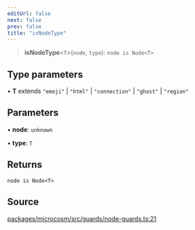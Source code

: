 ```yaml
---
editUrl: false
next: false
prev: false
title: "isNodeType"
---
```


> **isNodeType**\<`T`\>(`node`, `type`): `node is Node<T>`

## Type parameters

• **T** extends `"emoji"` \| `"html"` \| `"connection"` \| `"ghost"` \| `"region"`

## Parameters

• **node**: `unknown`

• **type**: `T`

## Returns

`node is Node<T>`

## Source

[packages/microcosm/src/guards/node-guards.ts:21](https://github.com/nodenogg-in/alpha-p2p/blob/d3c0d0ee190bdee84f8272463e9c5efc8c84f42d/packages/microcosm/src/guards/node-guards.ts#L21)
